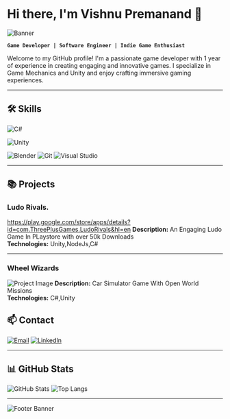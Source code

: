 # Hi there, I'm Vishnu Premanand 👋

![Banner](https://via.placeholder.com/1000x300.png?text=Welcome+to+My+GitHub+Profile!)

**`Game Developer | Software Engineer | Indie Game Enthusiast`**

Welcome to my GitHub profile! I'm a passionate game developer with 1 year of experience in creating engaging and innovative games. I specialize in Game Mechanics and Unity and enjoy crafting immersive gaming experiences.

---

## 🛠 Skills

![C#](https://img.shields.io/badge/C%23-239120?style=for-the-badge&logo=csharp&logoColor=white)

![Unity](https://img.shields.io/badge/Unity-100000?style=for-the-badge&logo=unity&logoColor=white)

![Blender](https://img.shields.io/badge/Blender-F5792A?style=for-the-badge&logo=blender&logoColor=white)
![Git](https://img.shields.io/badge/Git-F05032?style=for-the-badge&logo=git&logoColor=white)
![Visual Studio](https://img.shields.io/badge/Visual_Studio-5C2D91?style=for-the-badge&logo=visual-studio&logoColor=white)

---

## 📚 Projects

### Ludo Rivals.
https://play.google.com/store/apps/details?id=com.ThreePlusGames.LudoRivals&hl=en
**Description:** An Engaging Ludo Game In PLaystore with over 50k Downloads  
**Technologies:** Unity,NodeJs,C#  

---

### Wheel Wizards
![Project Image](link-to-image)
**Description:** Car Simulator Game With Open World Missions  
**Technologies:** C#,Unity

## 📫 Contact

[![Email](https://img.shields.io/badge/Email-D14836?style=for-the-badge&logo=gmail&logoColor=white)](mailto:vishnuiringol@gmail.com)
[![LinkedIn](https://img.shields.io/badge/LinkedIn-0077B5?style=for-the-badge&logo=linkedin&logoColor=white)](linkedin.com/in/vishnu-premanand-aa9368223)

---

## 📊 GitHub Stats

![GitHub Stats](https://github-readme-stats.vercel.app/api?username=yourusername&show_icons=true&theme=dark)
![Top Langs](https://github-readme-stats.vercel.app/api/top-langs/?username=yourusername&layout=compact&theme=dark)

---

![Footer Banner](https://via.placeholder.com/1000x100.png?text=Thanks+for+visiting+my+profile!)



